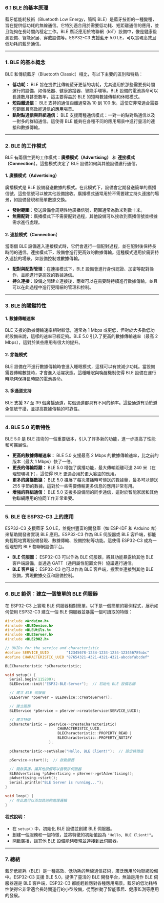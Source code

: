 ### 6.1 **BLE 的基本原理**

藍牙低能耗技術（Bluetooth Low Energy，簡稱 BLE）是藍牙技術的一種變種，旨在提供低功耗的無線通信。它特別適合用於需要低功耗、短距離通信的應用，並且能夠在長時間內穩定工作。BLE 廣泛應用於物聯網（IoT）設備中，像是健康監測設備、智能家居、穿戴設備等。ESP32-C3 支援藍牙 5.0 LE，可以實現高效且低功耗的藍牙通信。

---

### 1. **BLE 的基本概念**

BLE 和傳統藍牙（Bluetooth Classic）相比，有以下主要的區別和特點：

- **低功耗：** BLE 旨在提供比傳統藍牙更低的功耗，尤其適用於那些需要長時間運行的設備，如傳感器、健康追蹤器、智能手環等。BLE 設備的電池壽命可以長達數月甚至數年，這主要得益於 BLE 的短時數據傳輸和休眠模式。
- **短距離通信：** BLE 支持的通信距離通常為 10 到 100 米，這使它非常適合需要短距離且高效能通信的應用場景。
- **點對點通信與群組通信：** BLE 支援兩種通信模式：一對一的點對點通信以及一對多的群組通信。這使得 BLE 能夠在各種不同的應用場景中進行靈活的連接和數據傳輸。

---

### 2. **BLE 的工作模式**

BLE 有兩個主要的工作模式：**廣播模式（Advertising）** 和 **連接模式（Connection）**。這些模式決定了 BLE 設備如何與其他設備進行通信。

#### 1. **廣播模式（Advertising）**
廣播模式是 BLE 設備發送數據的模式。在此模式下，設備會定期發送簡單的廣播信號，這些信號可以被其他設備接收。廣播模式通常用於不需要建立持久連接的場景，如設備發現和簡單數據交換。

- **發射範圍**：發送設備會周期性地廣播信號，範圍通常為數米到數十米。
- **無需配對**：廣播模式下不需要配對過程，其他設備可以接收到廣播信號並根據需求進行處理。

#### 2. **連接模式（Connection）**
當兩個 BLE 設備進入連接模式時，它們會進行一個配對過程，並在配對後保持長時間的通信。連接模式下，設備會進行更高效的數據傳輸。這種模式適用於需要持久連接的場景，如設備控制或數據傳輸。

- **配對與配對管理**：在連接模式下，BLE 設備會進行身份認證、加密等配對操作，並能進行更高效的數據通信。
- **持久連接**：設備之間建立連接後，兩者可以在需要時持續進行數據傳輸，並且可以在此過程中進行更精細的管理和控制。

---

### 3. **BLE 的關鍵特性**

#### 1. **數據傳輸速率**
BLE 支援的數據傳輸速率相對較低，通常為 1 Mbps 或更低，但對於大多數低功耗設備來說，這樣的速率已經足夠。BLE 5.0 引入了更高的數據傳輸速率（最高 2 Mbps），這對於某些應用有很大的提升。

#### 2. **節能模式**
BLE 設備在不進行數據傳輸時會進入睡眠模式，這樣可以有效減少功耗。當設備需要傳輸數據時，才會進入活躍狀態。這種睡眠與喚醒機制使得 BLE 設備在運行時能夠保持長時間的電池壽命。

#### 3. **多通道支持**
BLE 支援 37 至 39 個廣播通道，每個通道都具有不同的頻率。這些通道有助於避免信號干擾，並提高數據傳輸的可靠性。

---

### 4. **BLE 5.0 的新特性**

BLE 5.0 是 BLE 技術的一個重要版本，引入了許多新的功能，進一步提高了性能和可擴展性。

- **更高的數據傳輸速率：** BLE 5.0 支援最高 2 Mbps 的數據傳輸速率，比之前的版本（最大 1 Mbps）快了一倍。
- **更長的傳輸距離：** BLE 5.0 增強了廣播功能，最大傳輸距離可達 240 米（在理想環境下），這使得 BLE 更適合用於更大範圍的應用。
- **更多的廣播數據：** BLE 5.0 擴展了每次廣播時可傳送的數據量，最多可以傳送 255 字節的數據，這對於一些需要傳輸更多信息的應用非常有用。
- **增強的群組通信：** BLE 5.0 支援多設備間的同步通信，這對於智能家居和其他物聯網應用的協同工作非常重要。

---

### 5. **BLE 在 ESP32-C3 上的應用**

ESP32-C3 支援藍牙 5.0 LE，並提供豐富的開發庫（如 ESP-IDF 和 Arduino 库）來幫助開發者實現 BLE 應用。ESP32-C3 作為 BLE 伺服器或 BLE 客戶端，都能夠輕鬆地實現設備發現、數據傳輸、設備控制等功能。這使得 ESP32-C3 成為一個理想的 BLE 物聯網設備平台。

- **BLE 伺服器：** ESP32-C3 可以作為 BLE 伺服器，將其功能暴露給其他 BLE 客戶端設備，並通過 GATT（通用屬性配置文件）協議進行通信。
- **BLE 客戶端：** ESP32-C3 也可以作為 BLE 客戶端，搜索並連接到其他 BLE 設備，實現數據交互和設備控制。

---

### 6. **BLE 範例：建立一個簡單的 BLE 伺服器**

在 ESP32-C3 上實現 BLE 伺服器相對簡單。以下是一個簡單的範例程式，展示如何使用 ESP32-C3 建立一個 BLE 伺服器並暴露一個可讀取的特徵：

```cpp
#include <Arduino.h>
#include <BLEDevice.h>
#include <BLEUtils.h>
#include <BLEServer.h>
#include <BLE2902.h>

// UUIDs for the service and characteristic
#define SERVICE_UUID        "12345678-1234-1234-1234-123456789abc"
#define CHARACTERISTIC_UUID "87654321-4321-4321-4321-abcdefabcdef"

BLECharacteristic *pCharacteristic;

void setup() {
  Serial.begin(115200);
  BLEDevice::init("ESP32-BLE-Server");  // 初始化 BLE 設備名稱

  // 建立 BLE 伺服器
  BLEServer *pServer = BLEDevice::createServer();

  // 建立服務
  BLEService *pService = pServer->createService(SERVICE_UUID);

  // 建立特徵
  pCharacteristic = pService->createCharacteristic(
                        CHARACTERISTIC_UUID,
                        BLECharacteristic::PROPERTY_READ |
                        BLECharacteristic::PROPERTY_NOTIFY
                    );

  pCharacteristic->setValue("Hello, BLE Client!");  // 設定特徵值

  pService->start();  // 啟動服務

  // 開啟廣播，讓其他設備可以發現該伺服器
  BLEAdvertising *pAdvertising = pServer->getAdvertising();
  pAdvertising->start();
  Serial.println("BLE Server is running...");
}

void loop() {
  // 在此處可以添加其他的處理邏輯
}
```

#### **程式說明：**
- 在 `setup()` 中，初始化 BLE 設備並創建 BLE 伺服器。
- 創建一個服務和一個特徵，並將特徵的初始值設為 `"Hello, BLE Client!"`。
- 開啟廣播，讓其他 BLE 設備能夠發現並連接到此伺服器。

---

### 7. **總結**

藍牙低能耗（BLE）是一種高效、低功耗的無線通信技術，廣泛應用於物聯網設備中。ESP32-C3 支援 BLE 5.0，提供了靈活的 BLE 開發平台，無論是用作 BLE 伺服器還是 BLE 客戶端，ESP32-C3 都能輕鬆應對各種應用場景。藍牙的低功耗特性使得它非常適合長時間運行的小型設備，從而推動了智能家居、健康監測等應用的發展。